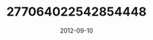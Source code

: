 ---
title: "277064022542854448"
cover: "2012-09-10 13.43.47 277064022542854448_46248401"
photo: "2012-09-10 13.43.47 277064022542854448_46248401"
date: "2012-09-10"
type: "photo"
---